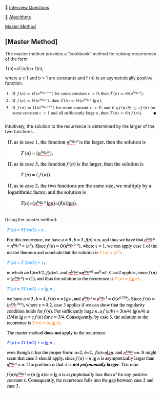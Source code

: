 :palm_tree: [Interview Questions](https://kellylin1115.github.io/interview-questions-blog/)

🌿 [Algorithms](index-algorithms.md)

[Master Method](#master-method)

## [Master Method]
The master method provides a “cookbook” method for solving recurrences of the form

T(n)=aT(n/b)+ f(n),

where a ≥ 1 and b > 1 are constants and f (n) is an asymptotically positive function.

![](../../images/algorithms/master-method.png)

Intuitively, the solution to the recurrence is determined by the larger of the two functions.

![](../../images/algorithms/master-method-intuitive.png)

Using the master method:

![](../../images/algorithms/master-method-example.png)
